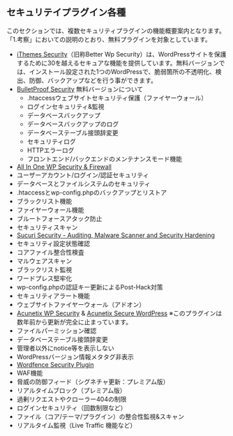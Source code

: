 ## セキュリテイプラグイン各種

このセクションでは、複数セキュリティプラグインの機能概要案内となります。「1.考察」においての説明のとおり、無料プラグインを対象としています。

- [iThemes Security](https://wordpress.org/plugins/better-wp-security/)（旧称Better Wp Security）は、WordPressサイトを保護するために30を越えるセキュアな機能を提供しています。無料バージョンでは、インストール設定された1つのWordPressで、脆弱箇所の不透明化、検出、防御、バックアップなどを行う事ができます。
- [BulletProof Security](https://wordpress.org/plugins/bulletproof-security/) 無料バージョンについて
  - .htaccessウェブサイトセキュリティ保護（ファイヤーウォール）
  - ログインセキュリティ&監視
  - データベースバックアップ
  - データベースバックアップのログ
  - データベーステーブル接頭辞変更
  - セキュリティログ
  - HTTPエラーログ
  - フロントエンド/バックエンドのメンテナンスモード機能
- [All In One WP Security & Firewall](https://ja.wordpress.org/plugins/all-in-one-wp-security-and-firewall/)
 - ユーザーアカウント/ログイン/認証セキュリティ
 - データベースとファイルシステムのセキュリティ
 - .htaccessとwp-config.phpのバックアップとリストア
 - ブラックリスト機能
 - ファイヤーウォール機能
 - ブルートフォースアタック防止
 - セキュリティスキャン
- [Sucuri Security - Auditing, Malware Scanner and Security Hardening](https://wordpress.org/plugins/sucuri-scanner/)
 - セキュリティ設定状態確認
 - コアファイル整合性検査
 - マルウェアスキャン
 - ブラックリスト監視
 - ワードプレス堅牢化
 - wp-config.phpの認証キー更新によるPost-Hack対策
 - セキュリティアラート機能
 - ウェブサイトファイヤーウォール（アドオン）
- [Acunetix WP Security](https://wordpress.org/plugins/wp-security-scan/) & [Acunetix Secure WordPress](https://wordpress.org/plugins/secure-wordpress/) ※このプラグインは数年前から更新が完全に止まっています。
 - ファイルパーミッション確認
 - データベーステーブル接頭辞変更
 - 管理者以外にnotice等を表示しない
 - WordPressバージョン情報メタタグ非表示
- [Wordfence Security Plugin](https://en-gb.wordpress.org/plugins/wordfence/)
 - WAF機能
 - 脅威の防御フィード（シグネチャ更新：プレミアム版）
 - リアルタイムブロック（プレミアム版）
 - 過剰リクエストやクローラー404の制限
 - ログインセキュリティ（回数制限など）
 - ファイル（コア/テーマ/プラグイン）の整合性監視&スキャン
 - リアルタイム監視（Live Traffic 機能など）
